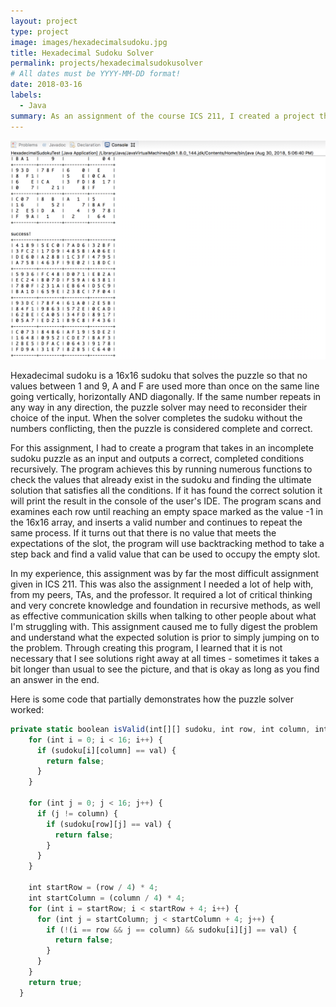 ```yaml
---
layout: project
type: project
image: images/hexadecimalsudoku.jpg
title: Hexadecimal Sudoku Solver
permalink: projects/hexadecimalsudokusolver
# All dates must be YYYY-MM-DD format!
date: 2018-03-16
labels:
  - Java
summary: As an assignment of the course ICS 211, I created a project that creates a sudoku puzzle solver.
---
```



<img class="ui medium right floated rounded image" src="../images/hexadecimalsudokupic.png">


Hexadecimal sudoku is a 16x16 sudoku that solves the puzzle so that no values between 1 and 9, A and F are used more than once on the same line going vertically, horizontally AND diagonally. If the same number repeats in any way in any direction, the puzzle solver may need to reconsider their choice of the input. When the solver completes the sudoku without the numbers conflicting, then the puzzle is considered complete and correct. 

For this assignment, I had to create a program that takes in an incomplete sudoku puzzle as an input and outputs a correct, completed conditions recursively. The program achieves this by running numerous functions to check the values that already exist in the sudoku and finding the ultimate solution that satisfies all the conditions. If it has found the correct solution it will print the result in the console of the user's IDE. The program scans and examines each row until reaching an empty space marked as the value -1 in the 16x16 array, and inserts a valid number and continues to repeat the same process. If it turns out that there is no value that meets the expectations of the slot, the program will use backtracking method to take a step back and find a valid value that can be used to occupy the empty slot.

In my experience, this assignment was by far the most difficult assignment given in ICS 211. This was also the assignment I needed a lot of help with, from my peers, TAs, and the professor. It required a lot of critical thinking and very concrete knowledge and foundation in recursive methods, as well as effective communication skills when talking to other people about what I'm struggling with. This assignment caused me to fully digest the problem and understand what the expected solution is prior to simply jumping on to the problem. Through creating this program, I learned that it is not necessary that I see solutions right away at all times - sometimes it takes a bit longer than usual to see the picture, and that is okay as long as you find an answer in the end.


Here is some code that partially demonstrates how the puzzle solver worked:

```js
private static boolean isValid(int[][] sudoku, int row, int column, int val) {
    for (int i = 0; i < 16; i++) {
      if (sudoku[i][column] == val) {
        return false;
      }
    }

    for (int j = 0; j < 16; j++) {
      if (j != column) {
        if (sudoku[row][j] == val) {
          return false;
        }
      }
    }

    int startRow = (row / 4) * 4;
    int startColumn = (column / 4) * 4;
    for (int i = startRow; i < startRow + 4; i++) {
      for (int j = startColumn; j < startColumn + 4; j++) {
        if (!(i == row && j == column) && sudoku[i][j] == val) {
          return false;
        }
      }
    }
    return true;
  }

```



